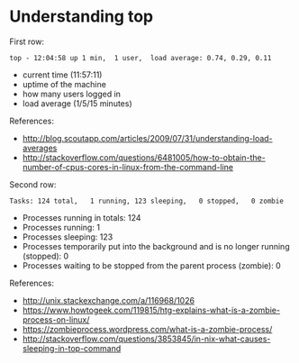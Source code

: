 # Understanding top

First row:

```
top - 12:04:58 up 1 min,  1 user,  load average: 0.74, 0.29, 0.11
```

* current time (11:57:11)
* uptime of the machine
* how many users logged in
* load average (1/5/15 minutes)

References:

* http://blog.scoutapp.com/articles/2009/07/31/understanding-load-averages
* http://stackoverflow.com/questions/6481005/how-to-obtain-the-number-of-cpus-cores-in-linux-from-the-command-line


Second row:

```
Tasks: 124 total,   1 running, 123 sleeping,   0 stopped,   0 zombie
```

* Processes running in totals: 124
* Processes running: 1
* Processes sleeping: 123
* Processes temporarily put into the background and is no longer running (stopped): 0
* Processes waiting to be stopped from the parent process (zombie): 0

References:

* http://unix.stackexchange.com/a/116968/1026	
* https://www.howtogeek.com/119815/htg-explains-what-is-a-zombie-process-on-linux/
* https://zombieprocess.wordpress.com/what-is-a-zombie-process/
* http://stackoverflow.com/questions/3853845/in-nix-what-causes-sleeping-in-top-command
